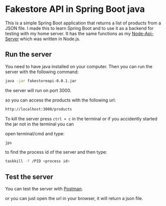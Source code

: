 # Fakestore API in Spring Boot java

This is a simple Spring Boot application that returns a list of products from a JSON file. 
I made this to learn Spring Boot and to use it as a backend for testing with my home server. 
It has the same functions as my [Node-Api-Server](https://github.com/knottem/Node-Api-Server) which was written in Node.js.

## Run the server

You need to have java installed on your computer. 
Then you can run the server with the following command:

```bash
java -jar fakestoreapi-0.0.1.jar
```
the server will run on port 3000.

so you can access the products with the following url:

```bash
http://localhost:3000/products
```

To kill the server press `ctrl + c` in the terminal or if you accidently started the jar not in the terminal you can

open terminal/cmd and type:

```bash
jps
```
to find the process id of the server and then type:

```bash
taskkill -f /PID <process id>
```

## Test the server

You can test the server with [Postman](https://www.postman.com/).

or you can just open the url in your browser, it will return a json file.

